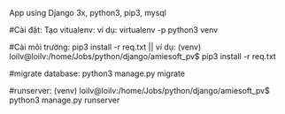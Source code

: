 App using Django 3x, python3, pip3, mysql

#Cài đặt: 
Tạo vitualenv: ví dụ: virtualenv -p python3 venv

#Cài môi trường: 
pip3 install -r req.txt || 
ví dụ: (venv) loilv@loilv:/home/Jobs/python/django/amiesoft_pv$ pip3 install -r req.txt

#migrate database: python3 manage.py migrate

#runserver:
(venv) loilv@loilv:/home/Jobs/python/django/amiesoft_pv$ python3 manage.py runserver
